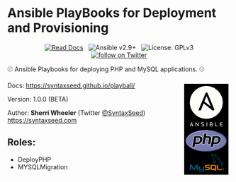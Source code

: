# Ansible PlayBooks for Deployment and Provisioning

<div align="center">
    <a href="https://syntaxseed.github.io/playball/"><img src="https://img.shields.io/badge/Read-Docs-blue" alt="Read Docs"></a>&nbsp;&nbsp;
    <img src="https://img.shields.io/badge/Ansible-2.9+-brightgreen.svg" alt="Ansible v2.9+">&nbsp;&nbsp;
    <img src="https://img.shields.io/github/license/syntaxseed/playball?v=1" alt="License: GPLv3"><br>
    <a href="https://twitter.com/intent/follow?screen_name=syntaxseed"><img src="https://img.shields.io/twitter/follow/syntaxseed.svg?style=social&logo=twitter" alt="follow on Twitter"></a>
</div>

⚾ Ansible Playbooks for deploying PHP and MySQL applications. ⚾

<img align="right" style="margin:5px;" src="docs/graphic.png">


Docs: https://syntaxseed.github.io/playball/

Version: 1.0.0 (BETA)

Author: **Sherri Wheeler** (Twitter [@SyntaxSeed](https://twitter.com/SyntaxSeed)) https://syntaxseed.com

## Roles:

* DeployPHP
* MYSQLMigration

